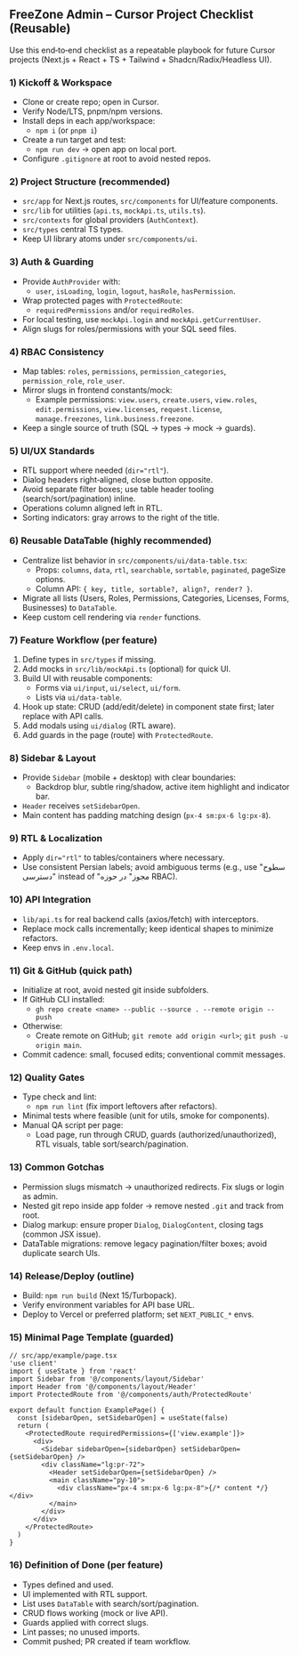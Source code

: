 ## FreeZone Admin – Cursor Project Checklist (Reusable)

Use this end‑to‑end checklist as a repeatable playbook for future Cursor projects (Next.js + React + TS + Tailwind + Shadcn/Radix/Headless UI).

### 1) Kickoff & Workspace
- Clone or create repo; open in Cursor.
- Verify Node/LTS, pnpm/npm versions.
- Install deps in each app/workspace:
  - `npm i` (or `pnpm i`)
- Create a run target and test:
  - `npm run dev` → open app on local port.
- Configure `.gitignore` at root to avoid nested repos.

### 2) Project Structure (recommended)
- `src/app` for Next.js routes, `src/components` for UI/feature components.
- `src/lib` for utilities (`api.ts`, `mockApi.ts`, `utils.ts`).
- `src/contexts` for global providers (`AuthContext`).
- `src/types` central TS types.
- Keep UI library atoms under `src/components/ui`.

### 3) Auth & Guarding
- Provide `AuthProvider` with:
  - `user`, `isLoading`, `login`, `logout`, `hasRole`, `hasPermission`.
- Wrap protected pages with `ProtectedRoute`:
  - `requiredPermissions` and/or `requiredRoles`.
- For local testing, use `mockApi.login` and `mockApi.getCurrentUser`.
- Align slugs for roles/permissions with your SQL seed files.

### 4) RBAC Consistency
- Map tables: `roles`, `permissions`, `permission_categories`, `permission_role`, `role_user`.
- Mirror slugs in frontend constants/mock:
  - Example permissions: `view.users`, `create.users`, `view.roles`, `edit.permissions`, `view.licenses`, `request.license`, `manage.freezones`, `link.business.freezone`.
- Keep a single source of truth (SQL → types → mock → guards).

### 5) UI/UX Standards
- RTL support where needed (`dir="rtl"`).
- Dialog headers right‑aligned, close button opposite.
- Avoid separate filter boxes; use table header tooling (search/sort/pagination) inline.
- Operations column aligned left in RTL.
- Sorting indicators: gray arrows to the right of the title.

### 6) Reusable DataTable (highly recommended)
- Centralize list behavior in `src/components/ui/data-table.tsx`:
  - Props: `columns`, `data`, `rtl`, `searchable`, `sortable`, `paginated`, pageSize options.
  - Column API: `{ key, title, sortable?, align?, render? }`.
- Migrate all lists (Users, Roles, Permissions, Categories, Licenses, Forms, Businesses) to `DataTable`.
- Keep custom cell rendering via `render` functions.

### 7) Feature Workflow (per feature)
1. Define types in `src/types` if missing.
2. Add mocks in `src/lib/mockApi.ts` (optional) for quick UI.
3. Build UI with reusable components:
   - Forms via `ui/input`, `ui/select`, `ui/form`.
   - Lists via `ui/data-table`.
4. Hook up state: CRUD (add/edit/delete) in component state first; later replace with API calls.
5. Add modals using `ui/dialog` (RTL aware).
6. Add guards in the page (route) with `ProtectedRoute`.

### 8) Sidebar & Layout
- Provide `Sidebar` (mobile + desktop) with clear boundaries:
  - Backdrop blur, subtle ring/shadow, active item highlight and indicator bar.
- `Header` receives `setSidebarOpen`.
- Main content has padding matching design (`px-4 sm:px-6 lg:px-8`).

### 9) RTL & Localization
- Apply `dir="rtl"` to tables/containers where necessary.
- Use consistent Persian labels; avoid ambiguous terms (e.g., use "سطوح دسترسی" instead of "مجوز" در حوزه RBAC).

### 10) API Integration
- `lib/api.ts` for real backend calls (axios/fetch) with interceptors.
- Replace mock calls incrementally; keep identical shapes to minimize refactors.
- Keep envs in `.env.local`.

### 11) Git & GitHub (quick path)
- Initialize at root, avoid nested git inside subfolders.
- If GitHub CLI installed:
  - `gh repo create <name> --public --source . --remote origin --push`
- Otherwise:
  - Create remote on GitHub; `git remote add origin <url>`; `git push -u origin main`.
- Commit cadence: small, focused edits; conventional commit messages.

### 12) Quality Gates
- Type check and lint:
  - `npm run lint` (fix import leftovers after refactors).
- Minimal tests where feasible (unit for utils, smoke for components).
- Manual QA script per page:
  - Load page, run through CRUD, guards (authorized/unauthorized), RTL visuals, table sort/search/pagination.

### 13) Common Gotchas
- Permission slugs mismatch → unauthorized redirects. Fix slugs or login as admin.
- Nested git repo inside app folder → remove nested `.git` and track from root.
- Dialog markup: ensure proper `Dialog`, `DialogContent`, closing tags (common JSX issue).
- DataTable migrations: remove legacy pagination/filter boxes; avoid duplicate search UIs.

### 14) Release/Deploy (outline)
- Build: `npm run build` (Next 15/Turbopack).
- Verify environment variables for API base URL.
- Deploy to Vercel or preferred platform; set `NEXT_PUBLIC_*` envs.

### 15) Minimal Page Template (guarded)
```tsx
// src/app/example/page.tsx
'use client'
import { useState } from 'react'
import Sidebar from '@/components/layout/Sidebar'
import Header from '@/components/layout/Header'
import ProtectedRoute from '@/components/auth/ProtectedRoute'

export default function ExamplePage() {
  const [sidebarOpen, setSidebarOpen] = useState(false)
  return (
    <ProtectedRoute requiredPermissions={['view.example']}>
      <div>
        <Sidebar sidebarOpen={sidebarOpen} setSidebarOpen={setSidebarOpen} />
        <div className="lg:pr-72">
          <Header setSidebarOpen={setSidebarOpen} />
          <main className="py-10">
            <div className="px-4 sm:px-6 lg:px-8">{/* content */}</div>
          </main>
        </div>
      </div>
    </ProtectedRoute>
  )
}
```

### 16) Definition of Done (per feature)
- Types defined and used.
- UI implemented with RTL support.
- List uses `DataTable` with search/sort/pagination.
- CRUD flows working (mock or live API).
- Guards applied with correct slugs.
- Lint passes; no unused imports.
- Commit pushed; PR created if team workflow.




